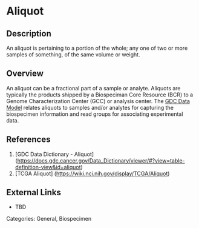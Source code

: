 # Aliquot #
## Description ##
An aliquot is pertaining to a portion of the whole; any one of two or more samples of something, of the same volume or weight.
## Overview ##
An aliquot can be a fractional part of a sample or analyte. Aliquots are typically the products shipped by a Biospeciman Core Resource (BCR) 
to a Genome Characterization Center (GCC) or analysis center. The [GDC Data Model](https://gdc.cancer.gov/developers/gdc-data-model/gdc-data-model-components) 
relates aliquots to samples and/or analytes for capturing the biospecimen information and read groups for associating experimental data.

## References ##
1. [GDC Data Dictionary - Aliquot] (https://docs.gdc.cancer.gov/Data_Dictionary/viewer/#?view=table-definition-view&id=aliquot)
1. [TCGA Aliquot] (https://wiki.nci.nih.gov/display/TCGA/Aliquot)

## External Links ##
* TBD

Categories: General, Biospecimen
